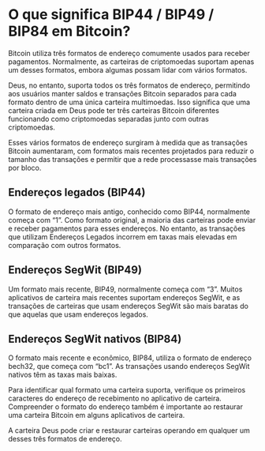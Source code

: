# O que significa BIP44 / BIP49 / BIP84 em Bitcoin?

Bitcoin utiliza três formatos de endereço comumente usados ​​para receber pagamentos. Normalmente, as carteiras de criptomoedas suportam apenas um desses formatos, embora algumas possam lidar com vários formatos.

Deus, no entanto, suporta todos os três formatos de endereço, permitindo aos usuários manter saldos e transações Bitcoin separados para cada formato dentro de uma única carteira multimoedas. Isso significa que uma carteira criada em Deus pode ter três carteiras Bitcoin diferentes funcionando como criptomoedas separadas junto com outras criptomoedas.

Esses vários formatos de endereço surgiram à medida que as transações Bitcoin aumentaram, com formatos mais recentes projetados para reduzir o tamanho das transações e permitir que a rede processasse mais transações por bloco.

## Endereços legados (BIP44)

O formato de endereço mais antigo, conhecido como BIP44, normalmente começa com “1”. Como formato original, a maioria das carteiras pode enviar e receber pagamentos para esses endereços. No entanto, as transações que utilizam Endereços Legados incorrem em taxas mais elevadas em comparação com outros formatos.

## Endereços SegWit (BIP49)

Um formato mais recente, BIP49, normalmente começa com “3”. Muitos aplicativos de carteira mais recentes suportam endereços SegWit, e as transações de carteiras que usam endereços SegWit são mais baratas do que aquelas que usam endereços legados.

## Endereços SegWit nativos (BIP84)

O formato mais recente e econômico, BIP84, utiliza o formato de endereço bech32, que começa com “bc1”. As transações usando endereços SegWit nativos têm as taxas mais baixas.

Para identificar qual formato uma carteira suporta, verifique os primeiros caracteres do endereço de recebimento no aplicativo de carteira. Compreender o formato do endereço também é importante ao restaurar uma carteira Bitcoin em alguns aplicativos de carteira.

A carteira Deus pode criar e restaurar carteiras operando em qualquer um desses três formatos de endereço.